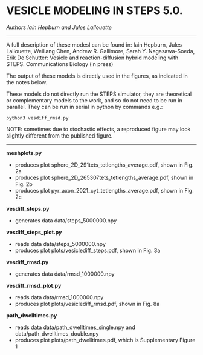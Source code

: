 
# VESICLE MODELING IN STEPS 5.0. 
*Authors Iain Hepburn and Jules Lallouette*

---------------------------------------------------------------------

A full description of these modesl can be found in:
Iain Hepburn, Jules Lallouette, Weiliang Chen, Andrew R. Gallimore, Sarah Y. Nagasawa-Soeda, Erik De Schutter: Vesicle and reaction-diffusion hybrid modeling with STEPS. Communications Biology (in press)

The output of these models is directly used in the figures, as indicated in the notes below. 

These models do not directly run the STEPS simulator, they are theoretical or complementary models to the work, and so do not need to be run in parallel. They can be run in serial in python by commands e.g.:
 ```
 python3 vesdiff_rmsd.py
 ```

NOTE: sometimes due to stochastic effects, a reproduced figure may look slightly different from the published figure. 

---------------------------------------------------------------------


**meshplots.py**
 - produces plot sphere_2D_291tets_tetlengths_average.pdf, shown in Fig. 2a
 - produces plot sphere_2D_265307tets_tetlengths_average.pdf, shown in Fig. 2b
 - produces plot pyr_axon_2021_cyt_tetlengths_average.pdf, shown in Fig. 2c

**vesdiff_steps.py**
 - generates data data/steps_5000000.npy

**vesdiff_steps_plot.py**
 - reads data data/steps_5000000.npy
 - produces plot plots/vesiclediff_steps.pdf, shown in Fig. 3a

**vesdiff_rmsd.py**
 - generates data data/rmsd_1000000.npy

**vesdiff_rmsd_plot.py**
 - reads data data/rmsd_1000000.npy
 - produces plot plots/vesiclediff_rmsd.pdf, shown in Fig. 8a
  
**path_dwelltimes.py**
 - reads data data/path_dwelltimes_single.npy and data/path_dwelltimes_double.npy
 - produces plot plots/path_dwelltimes.pdf, which is Supplementary Figure 1

